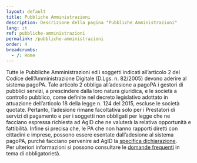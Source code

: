```yaml
---
layout: default
title: Pubbliche Amministrazioni
description: Descrizione della pagina "Pubbliche Amministrazioni"
lang: it
ref: pubbliche-amministrazioni
permalink: /pubbliche-amministrazioni
order: 4
breadcrumbs:
  - /: Home
---
```


Tutte le Pubbliche Amministrazioni ed i soggetti indicati all’articolo 2 del Codice dell’Amministrazione Digitale (D.Lgs. n. 82/2005) devono aderire al sistema pagoPA.  Tale articolo 2 obbliga all’adesione a pagoPA i gestori di pubblici servizi, a prescindere dalla loro natura giuridica, e le società a controllo pubblico, come definite nel decreto legislativo adottato in attuazione dell’articolo 18 della legge n. 124 del 2015, escluse le società quotate. Pertanto, l’adesione rimane facoltativa solo per i Prestatori di servizi di pagamento e per i soggetti non obbligati per legge che ne facciano espressa richiesta ad AgID che ne valuterà la relativa opportunità e fattibilità.  Infine si precisa che, le PA che non hanno rapporti diretti con cittadini e imprese, possono essere esentate dall’adesione al sistema pagoPA, purché facciano pervenire ad AgID la [specifica dichiarazione](https://github.com/italia/lg-pagopa-docs/blob/master/documentazione_tecnica_collegata/adesione/dichiarazione_pa_esente_pagamenti_0.doc).  
Per ulteriori informazioni si possono consultare le [domande frequenti](https://docs.italia.it/italia/pagopa/pagopa-docs-faq/it/stabile/) in tema di obbligatorietà.

